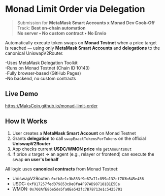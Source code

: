# Monad Limit Order via Delegation

> Submission for **MetaMask Smart Accounts x Monad Dev Cook-Off**  
> Track: **Best on-chain automation**  
> **No server • No custom contract • No Envio**

Automatically execute token swaps on **Monad Testnet** when a price target is reached — using only **MetaMask Smart Accounts** and **delegations** to the canonical UniswapV2Router.

-Uses MetaMask Delegation Toolkit  
-Runs on Monad Testnet (Chain ID 10143)  
-Fully browser-based (GitHub Pages)  
-No backend, no custom contracts


## Live Demo

https://MaksCoin.github.io/monad-limit-order


##  How It Works

1. User creates a **MetaMask Smart Account** on Monad Testnet
2. Grants **delegation** to call `swapExactTokensForTokens` on the official **UniswapV2Router**
3. App checks current **USDC/WMON price** via `getAmountsOut`
4. If price ≤ target → an agent (e.g., relayer or frontend) can execute the swap **on user's behalf**

All logic uses **canonical contracts** from Monad Testnet:
- UniswapV2Router: `0xfb8e1c3b833f9e67a71c859a132cf783b645e436`
- USDC: `0xf817257fed379853cDe0fa4F97AB987181B1E5Ea`
- WMON: `0x760AfE86e5de5fa0Ee542fc7B7B713e1c5425701`

